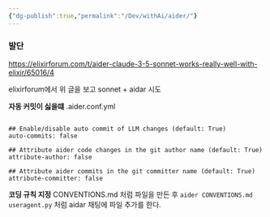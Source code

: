 ```yaml
---
{"dg-publish":true,"permalink":"/Dev/withAi/aider/"}
---
```



### 발단
https://elixirforum.com/t/aider-claude-3-5-sonnet-works-really-well-with-elixir/65016/4

elixirforum에서 위 글을 보고 sonnet + aidar 시도



**자동 커밋이 싫을떄**
 .aider.conf.yml
```

## Enable/disable auto commit of LLM changes (default: True) 
auto-commits: false 

## Attribute aider code changes in the git author name (default: True) 
attribute-author: false

## Attribute aider commits in the git committer name (default: True) 
attribute-committer: false

```


**코딩 규칙 지정**
CONVENTIONS.md 처럼 파일을 만든 후 `aider CONVENTIONS.md useragent.py` 처럼 aidar 채팅에 파일 추가를 한다.
